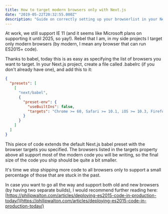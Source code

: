 ```yaml
---
title: How to target modern browsers only with Next.js
date: "2019-05-22T20:32:55.000Z"
description: "Guide on correctly setting up your browserlist in your Next.js projects"
---
```


At work, we still support IE 11 (and it seems like Microsoft plans on supporting it until 2025, so yay!). Rebel that I am, in my side projects I target only modern browsers (by modern, I mean any browser that can run ES2015+ code).

Thanks to babel, today this is as easy as specifying the list of browsers you want to target. In your Next.js project, create a file called .babelrc (if you don't already have one), and add this to it:

```json
{
  "presets": [
    [
      "next/babel",
      {
        "preset-env": {
          "useBuiltIns": false,
          "targets": "Chrome >= 60, Safari >= 10.1, iOS >= 10.3, Firefox >= 54, Edge >= 15"
        }
      }
    ]
  ]
}
```

This piece of code extends the default Next.js babel preset with the browser targets you specified. The browsers listed in the targets property above all support most of the modern code you will be writing, so the final size of the code you ship should be quite a bit smaller.

It's time we stop shipping more code to all browsers only to support a small percentage of those that are stuck in the past.

In case you want to go all the way and support both old and new browsers (by having two separate builds), I would recommend further reading here: [https://philipwalton.com/articles/deploying-es2015-code-in-production-today/](https://philipwalton.com/articles/deploying-es2015-code-in-production-today/)
